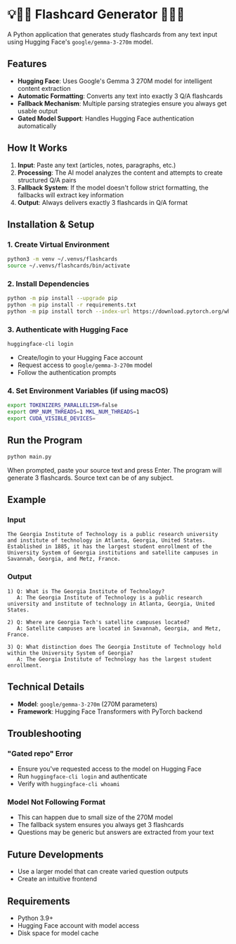 # 💡📝📖 Flashcard Generator 📖📝💡

A Python application that generates study flashcards from any text input using Hugging Face's `google/gemma-3-270m` model.

## Features

- **Hugging Face**: Uses Google's Gemma 3 270M model for intelligent content extraction
- **Automatic Formatting**: Converts any text into exactly 3 Q/A flashcards
- **Fallback Mechanism**: Multiple parsing strategies ensure you always get usable output
- **Gated Model Support**: Handles Hugging Face authentication automatically

## How It Works

1. **Input**: Paste any text (articles, notes, paragraphs, etc.)
2. **Processing**: The AI model analyzes the content and attempts to create structured Q/A pairs
3. **Fallback System**: If the model doesn't follow strict formatting, the fallbacks will extract key information
4. **Output**: Always delivers exactly 3 flashcards in Q/A format

## Installation & Setup

### 1. Create Virtual Environment
```bash
python3 -m venv ~/.venvs/flashcards
source ~/.venvs/flashcards/bin/activate
```

### 2. Install Dependencies
```bash
python -m pip install --upgrade pip
python -m pip install -r requirements.txt
python -m pip install torch --index-url https://download.pytorch.org/whl/cpu
```

### 3. Authenticate with Hugging Face
```bash
huggingface-cli login
```
- Create/login to your Hugging Face account
- Request access to `google/gemma-3-270m` model
- Follow the authentication prompts

### 4. Set Environment Variables (if using macOS)
```bash
export TOKENIZERS_PARALLELISM=false
export OMP_NUM_THREADS=1 MKL_NUM_THREADS=1
export CUDA_VISIBLE_DEVICES=
```

## Run the Program

```bash
python main.py
```

When prompted, paste your source text and press Enter. The program will generate 3 flashcards. Source text can be of any subject.

## Example

### Input
```
The Georgia Institute of Technology is a public research university and institute of technology in Atlanta, Georgia, United States. Established in 1885, it has the largest student enrollment of the University System of Georgia institutions and satellite campuses in Savannah, Georgia, and Metz, France.
```

### Output
```
1) Q: What is The Georgia Institute of Technology?
   A: The Georgia Institute of Technology is a public research university and institute of technology in Atlanta, Georgia, United States.

2) Q: Where are Georgia Tech's satellite campuses located?
   A: Satellite campuses are located in Savannah, Georgia, and Metz, France.

3) Q: What distinction does The Georgia Institute of Technology hold within the University System of Georgia?
   A: The Georgia Institute of Technology has the largest student enrollment.
```

## Technical Details

- **Model**: `google/gemma-3-270m` (270M parameters)
- **Framework**: Hugging Face Transformers with PyTorch backend

## Troubleshooting

### "Gated repo" Error
- Ensure you've requested access to the model on Hugging Face
- Run `huggingface-cli login` and authenticate
- Verify with `huggingface-cli whoami`

### Model Not Following Format
- This can happen due to small size of the 270M model
- The fallback system ensures you always get 3 flashcards
- Questions may be generic but answers are extracted from your text

## Future Developments
- Use a larger model that can create varied question outputs
- Create an intuitive frontend

## Requirements

- Python 3.9+
- Hugging Face account with model access
- Disk space for model cache
